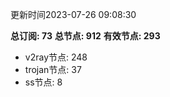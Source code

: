 更新时间2023-07-26 09:08:30

**总订阅: 73**
**总节点: 912**
**有效节点: 293**
- v2ray节点: 248
- trojan节点: 37
- ss节点: 8
